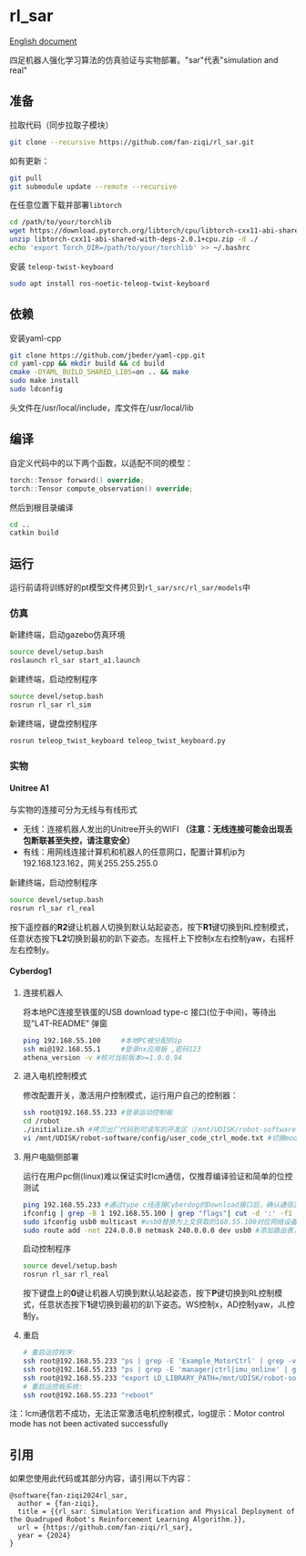 # rl_sar

[English document](README.md)

四足机器人强化学习算法的仿真验证与实物部署。"sar"代表"simulation and real"

## 准备

拉取代码（同步拉取子模块）

```bash
git clone --recursive https://github.com/fan-ziqi/rl_sar.git
```

如有更新：

```bash
git pull
git submodule update --remote --recursive
```

在任意位置下载并部署`libtorch`

```bash
cd /path/to/your/torchlib
wget https://download.pytorch.org/libtorch/cpu/libtorch-cxx11-abi-shared-with-deps-2.0.1%2Bcpu.zip
unzip libtorch-cxx11-abi-shared-with-deps-2.0.1+cpu.zip -d ./
echo 'export Torch_DIR=/path/to/your/torchlib' >> ~/.bashrc
```

安装 `teleop-twist-keyboard` 

```bash
sudo apt install ros-noetic-teleop-twist-keyboard
```

## 依赖

安装yaml-cpp

```bash
git clone https://github.com/jbeder/yaml-cpp.git
cd yaml-cpp && mkdir build && cd build
cmake -DYAML_BUILD_SHARED_LIBS=on .. && make
sudo make install
sudo ldconfig
```

头文件在/usr/local/include，库文件在/usr/local/lib

## 编译

自定义代码中的以下两个函数，以适配不同的模型：

```cpp
torch::Tensor forward() override;
torch::Tensor compute_observation() override;
```

然后到根目录编译

```bash
cd ..
catkin build
```

## 运行

运行前请将训练好的pt模型文件拷贝到`rl_sar/src/rl_sar/models`中

### 仿真

新建终端，启动gazebo仿真环境

```bash
source devel/setup.bash
roslaunch rl_sar start_a1.launch
```

新建终端，启动控制程序

```bash
source devel/setup.bash
rosrun rl_sar rl_sim
```

新建终端，键盘控制程序

```bash
rosrun teleop_twist_keyboard teleop_twist_keyboard.py
```

### 实物

#### Unitree A1

与实物的连接可分为无线与有线形式

* 无线：连接机器人发出的Unitree开头的WIFI **（注意：无线连接可能会出现丢包断联甚至失控，请注意安全）**
* 有线：用网线连接计算机和机器人的任意网口，配置计算机ip为192.168.123.162，网关255.255.255.0

新建终端，启动控制程序

```bash
source devel/setup.bash
rosrun rl_sar rl_real
```

按下遥控器的**R2**键让机器人切换到默认站起姿态，按下**R1**键切换到RL控制模式，任意状态按下**L2**切换到最初的趴下姿态。左摇杆上下控制x左右控制yaw，右摇杆左右控制y。

#### Cyberdog1

1. 连接机器人

    将本地PC连接至铁蛋的USB download type-c 接口(位于中间)，等待出现”L4T-README” 弹窗

      ```bash
      ping 192.168.55.100     #本地PC被分配的ip
      ssh mi@192.168.55.1     #登录nx应用板 ,密码123
      athena_version -v #核对当前版本>=1.0.0.94
      ```
    
2. 进入电机控制模式

    修改配置开关，激活用户控制模式，运行用户自己的控制器：

      ```bash
      ssh root@192.168.55.233 #登录运动控制板
      cd /robot
      ./initialize.sh #拷贝出厂代码到可读写的开发区（/mnt/UDISK/robot-software），切换到开发者模式，仅需执行一次
      vi /mnt/UDISK/robot-software/config/user_code_ctrl_mode.txt #切换mode:1(0:默认模式，1用户代码控制电机模式),重启机器人生效
      ```


3. 用户电脑侧部署

    运行在用户pc侧(linux)难以保证实时lcm通信，仅推荐编译验证和简单的位控测试  

      ```bash
      ping 192.168.55.233 #通过type c线连接Cyberdog的Download接口后，确认通信正常
      ifconfig | grep -B 1 192.168.55.100 | grep "flags"| cut -d ':' -f1 #获取该ip对应网络设备，一般为usb0
      sudo ifconfig usb0 multicast #usb0替换为上文获取的168.55.100对应网络设备,并配为多播
      sudo route add -net 224.0.0.0 netmask 240.0.0.0 dev usb0 #添加路由表，usb0对应替换
      ```
    
    启动控制程序
    
    ```bash
    source devel/setup.bash
    rosrun rl_sar rl_real
    ```
    
    按下键盘上的**0**键让机器人切换到默认站起姿态，按下**P**键切换到RL控制模式，任意状态按下**1**键切换到最初的趴下姿态。WS控制x，AD控制yaw，JL控制y。
4. 重启

    ```bash
    # 重启运控程序:
    ssh root@192.168.55.233 "ps | grep -E 'Example_MotorCtrl' | grep -v grep | awk '{print \$1}' | xargs kill -9" #需先于主进程暂停，避免急停
    ssh root@192.168.55.233 "ps | grep -E 'manager|ctrl|imu_online' | grep -v grep | awk '{print \$1}' | xargs kill -9"
    ssh root@192.168.55.233 "export LD_LIBRARY_PATH=/mnt/UDISK/robot-software/build;/mnt/UDISK/manager /mnt/UDISK/ >> /mnt/UDISK/manager_log/manager.log 2>&1 &"
    # 重启运控板系统:
    ssh root@192.168.55.233 "reboot"
    ```

    

注：lcm通信若不成功，无法正常激活电机控制模式，log提示：Motor control mode has not been activated successfully

## 引用

如果您使用此代码或其部分内容，请引用以下内容：

```
@software{fan-ziqi2024rl_sar,
  author = {fan-ziqi},
  title = {{rl_sar: Simulation Verification and Physical Deployment of the Quadruped Robot's Reinforcement Learning Algorithm.}},
  url = {https://github.com/fan-ziqi/rl_sar},
  year = {2024}
}
```